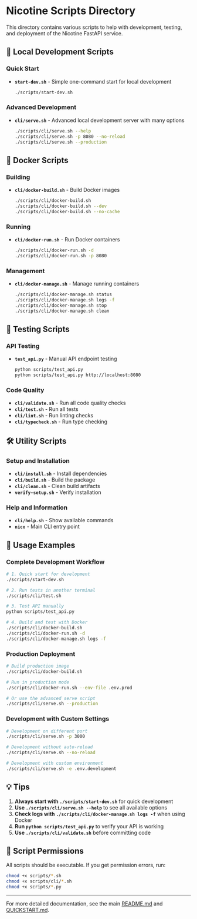 # Nicotine Scripts Directory

This directory contains various scripts to help with development, testing, and deployment of the Nicotine FastAPI service.

## 🚀 Local Development Scripts

### Quick Start

- **`start-dev.sh`** - Simple one-command start for local development
  ```bash
  ./scripts/start-dev.sh
  ```

### Advanced Development

- **`cli/serve.sh`** - Advanced local development server with many options
  ```bash
  ./scripts/cli/serve.sh --help
  ./scripts/cli/serve.sh -p 8080 --no-reload
  ./scripts/cli/serve.sh --production
  ```

## 🐳 Docker Scripts

### Building

- **`cli/docker-build.sh`** - Build Docker images
  ```bash
  ./scripts/cli/docker-build.sh
  ./scripts/cli/docker-build.sh --dev
  ./scripts/cli/docker-build.sh --no-cache
  ```

### Running

- **`cli/docker-run.sh`** - Run Docker containers
  ```bash
  ./scripts/cli/docker-run.sh -d
  ./scripts/cli/docker-run.sh -p 8080
  ```

### Management

- **`cli/docker-manage.sh`** - Manage running containers
  ```bash
  ./scripts/cli/docker-manage.sh status
  ./scripts/cli/docker-manage.sh logs -f
  ./scripts/cli/docker-manage.sh stop
  ./scripts/cli/docker-manage.sh clean
  ```

## 🧪 Testing Scripts

### API Testing

- **`test_api.py`** - Manual API endpoint testing
  ```bash
  python scripts/test_api.py
  python scripts/test_api.py http://localhost:8080
  ```

### Code Quality

- **`cli/validate.sh`** - Run all code quality checks
- **`cli/test.sh`** - Run all tests
- **`cli/lint.sh`** - Run linting checks
- **`cli/typecheck.sh`** - Run type checking

## 🛠 Utility Scripts

### Setup and Installation

- **`cli/install.sh`** - Install dependencies
- **`cli/build.sh`** - Build the package
- **`cli/clean.sh`** - Clean build artifacts
- **`verify-setup.sh`** - Verify installation

### Help and Information

- **`cli/help.sh`** - Show available commands
- **`nico`** - Main CLI entry point

## 📝 Usage Examples

### Complete Development Workflow

```bash
# 1. Quick start for development
./scripts/start-dev.sh

# 2. Run tests in another terminal
./scripts/cli/test.sh

# 3. Test API manually
python scripts/test_api.py

# 4. Build and test with Docker
./scripts/cli/docker-build.sh
./scripts/cli/docker-run.sh -d
./scripts/cli/docker-manage.sh logs -f
```

### Production Deployment

```bash
# Build production image
./scripts/cli/docker-build.sh

# Run in production mode
./scripts/cli/docker-run.sh --env-file .env.prod

# Or use the advanced serve script
./scripts/cli/serve.sh --production
```

### Development with Custom Settings

```bash
# Development on different port
./scripts/cli/serve.sh -p 3000

# Development without auto-reload
./scripts/cli/serve.sh --no-reload

# Development with custom environment
./scripts/cli/serve.sh -e .env.development
```

## 💡 Tips

1. **Always start with `./scripts/start-dev.sh`** for quick development
2. **Use `./scripts/cli/serve.sh --help`** to see all available options
3. **Check logs with `./scripts/cli/docker-manage.sh logs -f`** when using Docker
4. **Run `python scripts/test_api.py`** to verify your API is working
5. **Use `./scripts/cli/validate.sh`** before committing code

## 🔧 Script Permissions

All scripts should be executable. If you get permission errors, run:

```bash
chmod +x scripts/*.sh
chmod +x scripts/cli/*.sh
chmod +x scripts/*.py
```

---

For more detailed documentation, see the main [README.md](../README.md) and [QUICKSTART.md](../QUICKSTART.md).
